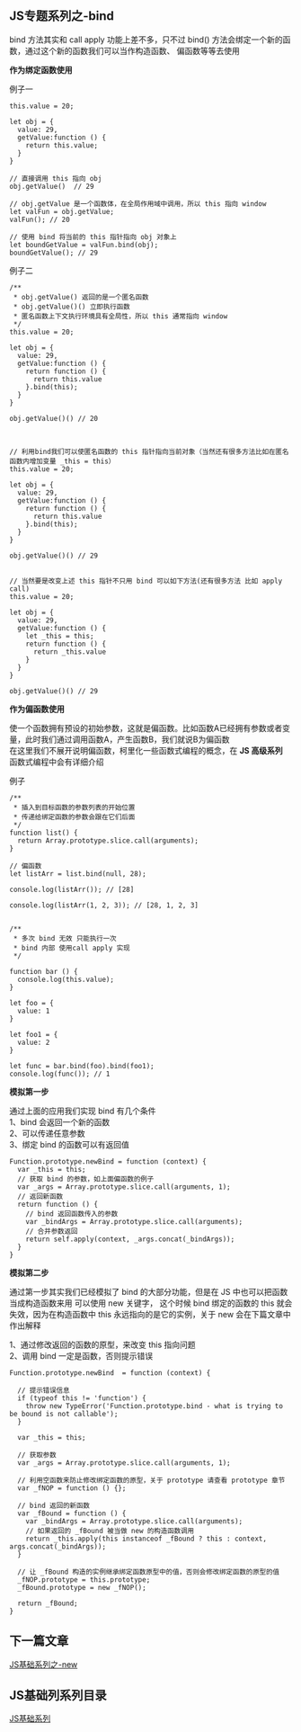 ## JS专题系列之-bind

bind 方法其实和 call apply 功能上差不多，只不过 bind() 方法会绑定一个新的函数，通过这个新的函数我们可以当作构造函数、
偏函数等等去使用<br/>

**作为绑定函数使用**<br/>

例子一 <br/>

```
this.value = 20;

let obj = {
  value: 29,
  getValue:function () {
    return this.value;
  }
}

// 直接调用 this 指向 obj
obj.getValue()  // 29

// obj.getValue 是一个函数体，在全局作用域中调用，所以 this 指向 window
let valFun = obj.getValue;
valFun(); // 20

// 使用 bind 将当前的 this 指针指向 obj 对象上
let boundGetValue = valFun.bind(obj);
boundGetValue(); // 29
```

例子二 <br/>

```
/**
 * obj.getValue() 返回的是一个匿名函数
 * obj.getValue()() 立即执行函数
 * 匿名函数上下文执行环境具有全局性，所以 this 通常指向 window
 */
this.value = 20;

let obj = {
  value: 29,
  getValue:function () {
    return function () {
      return this.value
    }.bind(this);
  }
}

obj.getValue()() // 20



// 利用bind我们可以使匿名函数的 this 指针指向当前对象（当然还有很多方法比如在匿名函数内增加变量 _this = this）
this.value = 20;

let obj = {
  value: 29,
  getValue:function () {
    return function () {
      return this.value
    }.bind(this);
  }
}

obj.getValue()() // 29


// 当然要是改变上述 this 指针不只用 bind 可以如下方法(还有很多方法 比如 apply call)
this.value = 20;

let obj = {
  value: 29,
  getValue:function () {
    let _this = this;
    return function () {
      return _this.value
    }
  }
}

obj.getValue()() // 29

```

**作为偏函数使用**<br/>

使一个函数拥有预设的初始参数，这就是偏函数。比如函数A已经拥有参数或者变量，此时我们通过调用函数A，产生函数B，我们就说B为偏函数<br/>
在这里我们不展开说明偏函数，柯里化一些函数式编程的概念，在 **JS 高级系列** 函数式编程中会有详细介绍<br/>

例子<br/>

```
/**
 * 插入到目标函数的参数列表的开始位置
 * 传递给绑定函数的参数会跟在它们后面
 */
function list() {
  return Array.prototype.slice.call(arguments);
}

// 偏函数
let listArr = list.bind(null, 28);

console.log(listArr()); // [28]

console.log(listArr(1, 2, 3)); // [28, 1, 2, 3]


/**
 * 多次 bind 无效 只能执行一次
 * bind 内部 使用call apply 实现
 */

function bar () {
  console.log(this.value);
}

let foo = {
  value: 1
}

let foo1 = {
  value: 2
}

let func = bar.bind(foo).bind(foo1);
console.log(func()); // 1

```

**模拟第一步**

通过上面的应用我们实现 bind 有几个条件<br/>
1、bind 会返回一个新的函数<br/>
2、可以传递任意参数<br/>
3、绑定 bind 的函数可以有返回值<br/>

```
Function.prototype.newBind = function (context) {
  var _this = this;
  // 获取 bind 的参数，如上面偏函数的例子
  var _args = Array.prototype.slice.call(arguments, 1);
  // 返回新函数
  return function () {
    // bind 返回函数传入的参数
    var _bindArgs = Array.prototype.slice.call(arguments);
    // 合并参数返回
    return self.apply(context, _args.concat(_bindArgs));
  }
}

```

**模拟第二步**

通过第一步其实我们已经模拟了 bind 的大部分功能，但是在 JS 中也可以把函数当成构造函数来用 可以使用 new 关键字， 这个时候 bind 绑定的函数的 this 就会失效，因为在构造函数中 this 永远指向的是它的实例，关于 new 会在下篇文章中作出解释<br/>

1、通过修改返回的函数的原型，来改变 this 指向问题<br/>
2、调用 bind 一定是函数，否则提示错误<br/>

```
Function.prototype.newBind  = function (context) {

  // 提示错误信息
  if (typeof this != 'function') {
    throw new TypeError('Function.prototype.bind - what is trying to be bound is not callable');
  }

  var _this = this;
  
  // 获取参数
  var _args = Array.prototype.slice.call(arguments, 1);

  // 利用空函数来防止修改绑定函数的原型，关于 prototype 请查看 prototype 章节
  var _fNOP = function () {};

  // bind 返回的新函数
  var _fBound = function () {
    var _bindArgs = Array.prototype.slice.call(arguments);
    // 如果返回的 _fBound 被当做 new 的构造函数调用
    return _this.apply(this instanceof _fBound ? this : context, args.concat(_bindArgs));
  }

  // 让 _fBound 构造的实例继承绑定函数原型中的值，否则会修改绑定函数的原型的值
  _fNOP.prototype = this.prototype;
  _fBound.prototype = new _fNOP();

  return _fBound;
}

```



## 下一篇文章
<a href='https://github.com/MarsPen/-notes-summary/blob/master/javascript/new.md'>JS基础系列之-new</a>

## JS基础列系列目录
<a href='https://github.com/MarsPen/-notes-summary/blob/master/javascript/index.md'>JS基础系列</a>















